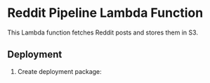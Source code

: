 # Reddit Pipeline Lambda Function

This Lambda function fetches Reddit posts and stores them in S3.

## Deployment

1. Create deployment package:

